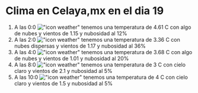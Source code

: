 # Clima en Celaya,mx en el dia 19

1. A las 0:0 !["icon weather"](http://openweathermap.org/img/w/02n.png) tenemos una temperatura de 4.61 C con algo de nubes y  vientos de 1.15 y nubosidad al 12%
1. A las 2:0 !["icon weather"](http://openweathermap.org/img/w/03n.png) tenemos una temperatura de 3.36 C con nubes dispersas y  vientos de 1.17 y nubosidad al 36%
1. A las 4:0 !["icon weather"](http://openweathermap.org/img/w/02n.png) tenemos una temperatura de 3.68 C con algo de nubes y  vientos de 1.01 y nubosidad al 20%
1. A las 8:0 !["icon weather"](http://openweathermap.org/img/w/02n.png) tenemos una temperatura de 3 C con cielo claro y  vientos de 2.1 y nubosidad al 5%
1. A las 10:0 !["icon weather"](http://openweathermap.org/img/w/02d.png) tenemos una temperatura de 4 C con cielo claro y  vientos de 1.5 y nubosidad al 5%
